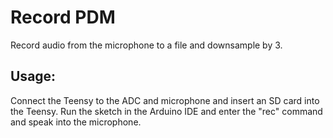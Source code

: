 # Record PDM
Record audio from the microphone to a file and downsample by 3.

## Usage:
Connect the Teensy to the ADC and microphone and insert an SD card into the Teensy. Run the sketch in the Arduino IDE and enter the "rec" command and speak into the microphone.
